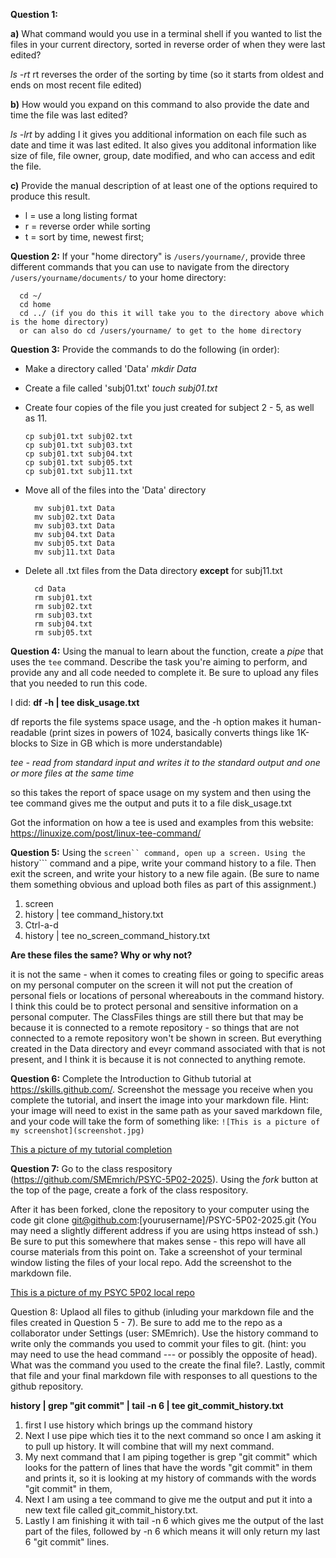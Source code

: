 
**Question 1:** 

**a)** What command would you use in a terminal shell if you wanted to list the files in your current directory, sorted in reverse order of when they were last edited?

*ls -rt*
rt reverses the order of the sorting by time (so it starts from oldest and ends on most recent file edited)

**b)** How would you expand on this command to also provide the date and time the file was last edited?

*ls -lrt*
by adding l it gives you additional information on each file such as date and time it was last edited. It also gives you additonal information like size of file, file owner, group, date modified, and who can access and edit the file.

**c)** Provide the manual description of at least one of the options required to produce this result.

- l = use a long listing format
- r =  reverse order while sorting
- t = sort by time, newest first;

**Question 2:** If your "home directory" is ```/users/yourname/```, provide three different commands that you can use to navigate from the directory ```/users/yourname/documents/``` to your home directory: 
  
      cd ~/
      cd home 
      cd ../ (if you do this it will take you to the directory above which is the home directory)
      or can also do cd /users/yourname/ to get to the home directory

**Question 3:** Provide the commands to do the following (in order):
- Make a directory called 'Data' 
*mkdir Data*

* Create a file called 'subj01.txt'
*touch subj01.txt*

* Create four copies of the file you just created for subject 2 - 5, as well as 11.

      cp subj01.txt subj02.txt
      cp subj01.txt subj03.txt
      cp subj01.txt subj04.txt
      cp subj01.txt subj05.txt
      cp subj01.txt subj11.txt

- Move all of the files into the 'Data' directory

        mv subj01.txt Data
        mv subj02.txt Data
        mv subj03.txt Data
        mv subj04.txt Data
        mv subj05.txt Data
        mv subj11.txt Data

- Delete all .txt files from the Data directory **except** for subj11.txt

        cd Data
        rm subj01.txt
        rm subj02.txt
        rm subj03.txt
        rm subj04.txt
        rm subj05.txt

**Question 4:** Using the manual to learn about the function, create a _pipe_ that uses the ```tee``` command. Describe the task you're aiming to perform, and provide any and all code needed to complete it. Be sure to upload any files that you needed to run this code.

I did:
**df -h | tee disk_usage.txt**

df reports the file systems space usage, and the -h option makes it human-readable (print sizes in powers of 1024, basically converts things like 1K-blocks to Size in GB which is more understandable)

*tee - read from standard input and writes it to the standard output and one or more files at the same time*

so this takes the report of space usage on my system and then using the tee command gives me the output and puts it to a file disk_usage.txt

Got the information on how a tee is used and examples from this website:
https://linuxize.com/post/linux-tee-command/

**Question 5:** Using the ```screen`` command, open up a screen. Using the ```history``` command and a pipe, write your command history to a file. Then exit the screen, and write your history to a new file again.  (Be sure to name them something obvious and upload both files as part of this assignment.)
1. screen
2. history | tee command_history.txt
3. Ctrl-a-d
4. history | tee no_screen_command_history.txt

**Are these files the same? Why or why not?**

it is not the same - when it comes to creating files or going to specific areas on my personal computer on the screen it will not put the creation of personal fiels or locations of personal whereabouts in the command history. I think this could be to protect personal and sensitive information on a personal computer. The ClassFiles things are still there but that may be because it is connected to a remote repository - so things that are not connected to a remote repository won't be shown in screen. But everything created in the Data directory and eveyr command associated with that is not present, and I think it is because it is not connected to anything remote.

**Question 6:** Complete the Introduction to Github tutorial at https://skills.github.com/. Screenshot the message you receive when you complete the tutorial, and insert the image into your markdown file. Hint: your image will need to exist in the same path as your saved markdown file, and your code will take the form of something like: ``![This is a picture of my screenshot](screenshot.jpg)``

[This a picture of my tutorial completion](Finished_Intro_to_Git.png)

**Question 7:** Go to the class respository (https://github.com/SMEmrich/PSYC-5P02-2025). Using the *fork* button at the top of the page, create a fork of the class respository. 

After it has been forked, clone the repository to your computer using the code git clone git@github.com:[yourusername]/PSYC-5P02-2025.git (You may need a slightly different address if you are using https instead of ssh.) Be sure to put this somewhere that makes sense - this repo will have all course materials from this point on. Take a screenshot of your terminal window listing the files of your local repo. Add the screenshot to the markdown file.

[This is a picture of my PSYC 5P02 local repo](PSYC_5P02_Repo.png)

Question 8: Uplaod all files to github (inluding your markdown file and the files created in Question 5 - 7). Be sure to add me to the repo as a collaborator under Settings (user: SMEmrich). Use the history command to write only the commands you used to commit your files to git. (hint: you may need to use the head command --- or possibly the opposite of head). What was the command you used to the create the final file?. Lastly, commit that file and your final markdown file with responses to all questions to the github repository.

**history | grep "git commit" | tail -n 6 | tee git_commit_history.txt**

1. first I use history which brings up the command history 
2. Next I use pipe which ties it to the next command so once I am asking it to pull up history. It will combine that will my next command.
3. My next command that I am piping together is grep "git commit" which looks for the pattern of lines that have the words "git commit" in them and prints it, so it is looking at my history of commands with the words "git commit" in them,
4. Next I am using a tee command to give me the output and put it into a new text file called git_commit_history.txt. 
5. Lastly I am finishing it with tail -n 6 which gives me the output of the last part of the files, followed by -n 6 which means it will only return my last 6 "git commit" lines. 









